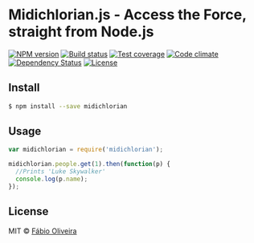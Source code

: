 # Midichlorian.js - Access the Force, straight from Node.js

[![NPM version][npm-image]][npm-url]
[![Build status][travis-image]][travis-url]
[![Test coverage][codeclimatecov-image]][codeclimatecov-url]
[![Code climate][codeclimate-image]][codeclimate-url]
[![Dependency Status][david-image]][david-url]
[![License][license-image]][license-url]


## Install

```sh
$ npm install --save midichlorian
```


## Usage

```js
var midichlorian = require('midichlorian');

midichlorian.people.get(1).then(function(p) {
  //Prints 'Luke Skywalker'
  console.log(p.name);
});
```


## License

MIT © [Fábio Oliveira](https://twitter.com/fanoliveira)

[npm-image]: https://img.shields.io/npm/v/midichlorian.svg?style=flat-square
[npm-url]: https://npmjs.org/package/midichlorian
[travis-image]: https://img.shields.io/travis/foliveira/midichlorian.svg?style=flat-square
[travis-url]: https://travis-ci.org/foliveira/midichlorian
[codeclimatecov-image]: https://img.shields.io/codeclimate/coverage/github/foliveira/midichlorian.svg?style=flat-square
[codeclimatecov-url]: https://coveralls.io/r/foliveira/midichlorian?branch=master
[codeclimate-image]: https://img.shields.io/codeclimate/github/foliveira/midichlorian.svg?style=flat-square
[codeclimate-url]: https://coveralls.io/r/foliveira/midichlorian?branch=master
[david-image]: http://img.shields.io/david/foliveira/midichlorian.svg?style=flat-square
[david-url]: https://david-dm.org/foliveira/midichlorian
[license-image]: http://img.shields.io/npm/l/midichlorian.svg?style=flat-square
[license-url]: LICENSE.md
[downloads-image]: http://img.shields.io/npm/dm/midichlorian.svg?style=flat-square
[downloads-url]: https://npmjs.org/package/midichlorian
